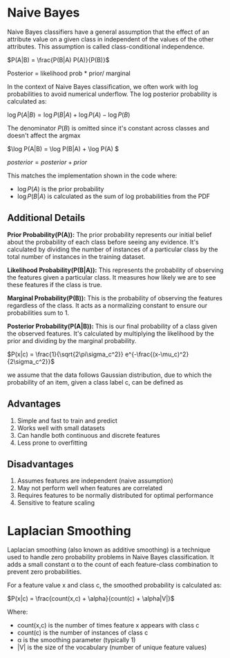 # Naive Bayes
Naive Bayes classifiers have a general assumption that the effect of an attribute value on a given class in independent of the values of the other attributes. This assumption is called class-conditional independence.

$P(A|B) = \frac{P(B|A) P(A)}{P(B)}$

Posterior = likelihood prob * prior/ marginal

In the context of Naive Bayes classification, we often work with log probabilities to avoid numerical underflow. The log posterior probability is calculated as:

$\log P(A|B) = \log P(B|A) + \log P(A) - \log P(B)$

The denominator $P(B)$ is omitted since it's constant across classes and doesn't affect the argmax

$\log P(A|B) = \log P(B|A) + \log P(A) $

$posterior = posterior + prior$

This matches the implementation shown in the code where:
- $\log P(A)$ is the prior probability
- $\log P(B|A)$ is calculated as the sum of log probabilities from the PDF


## Additional Details
**Prior Probability(P(A)):** The prior probability represents our initial belief about the probability of each class before seeing any evidence. It's calculated by dividing the number of instances of a particular class by the total number of instances in the training dataset.

**Likelihood Probability(P(B|A)):** This represents the probability of observing the features given a particular class. It measures how likely we are to see these features if the class is true.

**Marginal Probability(P(B)):** This is the probability of observing the features regardless of the class. It acts as a normalizing constant to ensure our probabilities sum to 1.

**Posterior Probability(P(A|B)):** This is our final probability of a class given the observed features. It's calculated by multiplying the likelihood by the prior and dividing by the marginal probability.


$P(x|c) = \frac{1}{\sqrt{2\pi\sigma_c^2}} e^{-\frac{(x-\mu_c)^2}{2\sigma_c^2}}$

we assume that the data follows Gaussian distribution, due 
to which the probability of an item, given a class label c, can be defined as

## Advantages
1. Simple and fast to train and predict
2. Works well with small datasets
3. Can handle both continuous and discrete features
4. Less prone to overfitting

## Disadvantages
1. Assumes features are independent (naive assumption)
2. May not perform well when features are correlated
3. Requires features to be normally distributed for optimal performance
4. Sensitive to feature scaling


# Laplacian Smoothing

Laplacian smoothing (also known as additive smoothing) is a technique used to handle zero probability problems in Naive Bayes classification. It adds a small constant α to the count of each feature-class combination to prevent zero probabilities.

For a feature value x and class c, the smoothed probability is calculated as:

$P(x|c) = \frac{count(x,c) + \alpha}{count(c) + \alpha|V|}$

Where:
- count(x,c) is the number of times feature x appears with class c
- count(c) is the number of instances of class c
- α is the smoothing parameter (typically 1)
- |V| is the size of the vocabulary (number of unique feature values)

